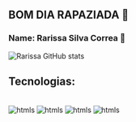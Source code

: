 ## BOM DIA RAPAZIADA 🐊



### Name: Rarissa Silva Correa  🐉



<!--[![Linkedin](https://img.shields.io/badge/LinkedIn-0077B5?style=for-the-badge&logo=linkedin&logoColor=white)](https://www.linkedin.com/in/mikael-lenartevitz-b8bb0b252/)-->

![Rarissa GitHub stats](https://github-readme-stats.vercel.app/api?username=CBMRarissa&show_icons=true&theme=tokyonight)

## Tecnologias: 

<div style="display: inling_block"><br/>
    <img aling="center" alt="htmls" src="https://img.shields.io/badge/Linux-FCC624?style=for-the-badge&logo=linux&logoColor=black" />
    <img aling="center" alt="htmls" src="https://img.shields.io/badge/Figma-F24E1E?style=for-the-badge&logo=figma&logoColor=white" />
    <img aling="center" alt="htmls" src="https://img.shields.io/badge/Node.js-43853D?style=for-the-badge&logo=node.js&logoColor=white" />
    <img aling="center" alt="htmls" src="https://img.shields.io/badge/C-00599C?style=for-the-badge&logo=c&logoColor=white" />
 </div><br/>
  


<!--
**CBMRarissa/CBMRarissa** is a ✨ _special_ ✨ repository because its `README.md` (this file) appears on your GitHub profile.

Here are some ideas to get you started:

- 🔭 I’m currently working on ...
- 🌱 I’m currently learning ...
- 👯 I’m looking to collaborate on ...
- 🤔 I’m looking for help with ...
- 💬 Ask me about ...
- 📫 How to reach me: ...
- 😄 Pronouns: ...
- ⚡ Fun fact: ...
-->
